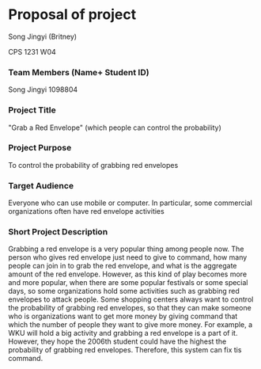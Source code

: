 # Proposal of project 

Song Jingyi (Britney) 

CPS 1231 W04 



### Team Members (Name+ Student ID) 

Song Jingyi 1098804 



### Project Title 

"Grab a Red Envelope" (which people can control the probability) 



### Project Purpose 

To control the probability of grabbing red envelopes 



### Target Audience 

Everyone who can use mobile or computer. In particular, some commercial organizations often have red envelope activities 



### Short Project Description 

Grabbing a red envelope is a very popular thing among people now. The person who gives red envelope just need to give to command, how many people can join in to grab the red envelope, and what is the aggregate amount of the red envelope. However, as this kind of play becomes more and more popular, when there are some popular festivals or some special days, so some organizations hold some activities such as grabbing red envelopes to attack people. Some shopping centers always want to control the probability of grabbing red envelopes, so that they can make someone who is organizations want to get more money by giving command that which the number of people they want to give more money. For example, a WKU will hold a big activity and grabbing a red envelope is a part of it. However, they hope the 2006th student could have the highest the probability of grabbing red envelopes. Therefore, this system can fix tis command.
